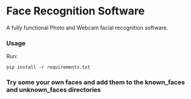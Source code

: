 # Face Recognition Software

A fully functional Photo and Webcam facial recognition software.

### Usage

Run:

```
pip install -r requirements.txt
```

### Try some your own faces and add them to the known_faces and unknown_faces directories

